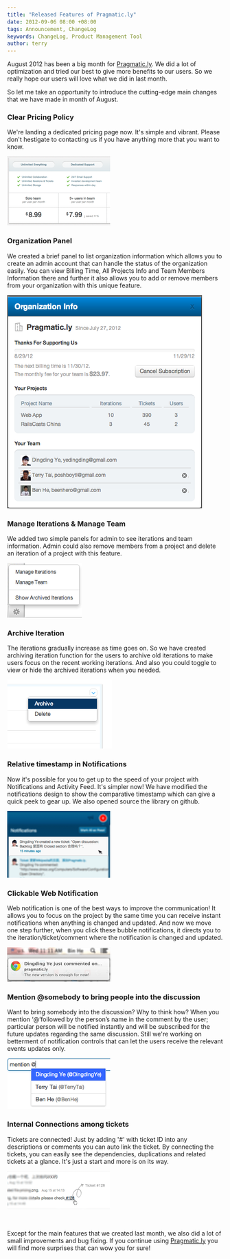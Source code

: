 ```yaml
---
title: "Released Features of Pragmatic.ly"
date: 2012-09-06 08:00 +08:00
tags: Announcement, ChangeLog
keywords: ChangeLog, Product Management Tool
author: terry
---
```


August 2012 has been a big month for [Pragmatic.ly](https://pragmatic.ly). We did a lot of optimization and tried our best to give more benefits to our users. So we really hope our users will love what we did in last month.

So let me take an opportunity to introduce the cutting-edge main changes that we have made in month of August.

### Clear Pricing Policy ###

We're landing a dedicated pricing page now. It's simple and vibrant. Please don't hestigate to contacting us if you have anything more that you want to know.

![Clear Pricing Policy](/images/158983791/pricing.png "Clear Pricing Policy")

### Organization Panel ###

We created a brief panel to list organization information which allows you to create an admin account that can handle the status of the organization easily. You can view Billing Time, All Projects Info and Team Members Information there and further it also allows you to add or remove members from your organization with this unique feature.

![Organization Panel](/images/158983791/organization.png "Organization Panel")

### Manage Iterations & Manage Team ###

We added two simple panels for admin to see iterations and team information. Admin could also remove members from a project and delete an iteration of a project with this feature.

![Management Iterations & Team](/images/158983791/management.png "Manage Iterations & Manage Team")

### Archive Iteration ###

The iterations gradually increase as time goes on. So we have created archiving iteration function for the users to archive old iterations to make users focus on the recent working iterations. And also you could toggle to view or hide the archived iterations when you needed.

![Archive Iteration](/images/158983791/archive.png "Archive Iteration")

### Relative timestamp in Notifications ###

Now it's possible for you to get up to the speed of your project with Notifications and Activity Feed. It's simpler now! We have modified the notifications design to show the comparative timestamp which can give a quick peek to gear up. We also opened source the library on github.

![Notifications](/images/158983791/notification.png "Relative timestamp in Notification")

### Clickable Web Notification ###

Web notification is one of the best ways to improve the communication! It allows you to focus on the project by the same time you can receive instant notifications when anything is changed and updated. And now we move one step further, when you click these bubble notifications, it directs you to the iteration/ticket/comment where the notification is changed and updated.

![Web Notification](/images/158983791/webnotification.png "Clickable Web Notification")

### Mention @somebody to bring people into the discussion ###

Want to bring somebody into the discussion? Why to think how? When you mention ‘@’followed by the person’s name in the comment by the user; particular person will be notified instantly and will be subscribed for the future updates regarding the same discussion. Still we're working on betterment of notification controls that can let the users receive the relevant events updates only.

![Mention](/images/158983791/mention.png "Mention")

### Internal Connections among tickets ###

Tickets are connected! Just by adding '#' with ticket ID into any descriptions or comments you can auto link the ticket. By connecting the tickets, you can easily see the dependencies, duplications and related tickets at a glance. It's just a start and more is on its way.

![Connection among tickets](/images/158983791/ticket-link.png "Internal Connections among tickets")

<br/>

Except for the main features that we created last month, we also did a lot of small improvements and bug fixing. If you continue using [Pragmatic.ly](https://pragmatic.ly) you will find more surprises that can wow you for sure!

